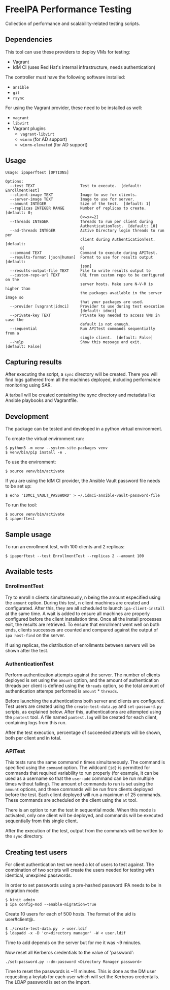 # FreeIPA Performance Testing

Collection of performance and scalability-related testing scripts.

## Dependencies

This tool can use these providers to deploy VMs for testing:

* Vagrant
* IdM CI (uses Red Hat's internal infrastructure, needs authentication)

The controller must have the following software installed:

* `ansible`
* `git`
* `rsync`

For using the Vagrant provider, these need to be installed as well:

* `vagrant`
* `libvirt`
* Vagrant plugins
   * `vagrant-libvirt`
   * `winrm` (for AD support)
   * `winrm-elevated` (for AD support)

## Usage

```
Usage: ipaperftest [OPTIONS]

Options:
  --test TEXT                    Test to execute.  [default: EnrollmentTest]
  --client-image TEXT            Image to use for clients.
  --server-image TEXT            Image to use for server.
  --amount INTEGER               Size of the test.  [default: 1]
  --replicas INTEGER RANGE       Number of replicas to create.  [default: 0;
                                 0<=x<=2]
  --threads INTEGER              Threads to run per client during
                                 AuthenticationTest.  [default: 10]
  --ad-threads INTEGER           Active Directory login threads to run per
                                 client during AuthenticationTest.  [default:
                                 0]
  --command TEXT                 Command to execute during APITest.
  --results-format [json|human]  Format to use for results output  [default:
                                 json]
  --results-output-file TEXT     File to write results output to
  --custom-repo-url TEXT         URL from custom repo to be configured on the
                                 server hosts. Make sure N-V-R is higher than
                                 the packages available in the server image so
                                 that your packages are used.
  --provider [vagrant|idmci]     Provider to use during test execution
                                 [default: idmci]
  --private-key TEXT             Private key needed to access VMs in case the
                                 default is not enough.
  --sequential                   Run APITest commands sequentially from a
                                 single client.  [default: False]
  --help                         Show this message and exit.  [default: False]
```

## Capturing results

After executing the script, a `sync` directory will be created. There you will find logs gathered from all the machines
deployed, including performance monitoring using SAR.

A tarball will be created containing the sync directory and metadata like Ansible playbooks and Vagrantfile.

## Development

The package can be tested and developed in a python virtual environment.

To create the virtual environment run:

```
$ python3 -m venv --system-site-packages venv
$ venv/bin/pip install -e .
```

To use the environment:

```
$ source venv/bin/activate
```

If you are using the IdM CI provider, the Ansible Vault password file needs to be set up:

```
$ echo 'IDMCI_VAULT_PASSWORD' > ~/.idmci-ansible-vault-password-file
```

To run the tool:

```
$ source venv/bin/activate
$ ipaperftest
```

## Sample usage

To run an enrollment test, with 100 clients and 2 replicas:

```
$ ipaperftest --test EnrollmentTest --replicas 2 --amount 100
```

## Available tests

### EnrollmentTest

Try to enroll n clients simultaneously, n being the amount especified using the `amount` option.
During this test, n client machines are created and configurated.
After this, they are all scheduled to launch `ipa-client-install` at the same time. A wait is added to ensure
all machines are properly configured before the client installation time. Once all the install processes exit,
the results are retrieved. To ensure that enrollment went well on both ends, clients successes are counted and
compared against the output of `ipa host-find` on the server.

If using replicas, the distribution of enrollments between servers will be shown after the test.

### AuthenticationTest

Perform authentication attempts against the server. The number of clients deployed is set using the `amount` option,
and the amount of authentication threads per client is defined using the `threads` option, so the total amount of
authentication attemps performed is `amount` * `threads`.

Before launching the authentications both server and clients are configured. Test users are created using the
`create-test-data.py` and `set-password.py` scripts, as explained below. After this, authentications are attempted
using the `pamtest` tool. A file named `pamtest.log` will be created for each client, containing logs from this run.

After the test execution, percentage of succeeded attempts will be shown, both per client and in total.

### APITest

This tests runs the same command n times simultaneously. The command is specified using the `command` option. The
wildcard `{id}` is permitted for commands that required variability to run properly (for example, it can be used
as a username so that the `user-add` command can be run multiple times without failing). The amount of commands to
run is set using the `amount` options, and these commands will be run from clients deployed before the test. Each
client deployed will run a maximum of 25 commands. These commands are scheduled on the client using the `at` tool.

There is an option to run the test in sequential mode. When this mode is activated, only one client will be deployed,
and commands will be executed sequentially from this single client.

After the execution of the test, output from the commands will be written to the `sync` directory.

## Creating test users

For client authentication test we need a lot of users to test against.
The combination of two scripts will create the users needed for testing
with identical, unexpired passwords.

In order to set passwords using a pre-hashed password IPA needs to
be in migration mode:

```
$ kinit admin
$ ipa config-mod --enable-migration=true
```

Create 10 users for each of 500 hosts. The format of the uid is
user#client@.<domain>.

```
$ ./create-test-data.py  > user.ldif
$ ldapadd -x -D 'cn=directory manager' -W < user.ldif
```

Time to add depends on the server but for me it was ~9 minutes.

Now reset all Kerberos credentials to the value of 'password':

```
./set-password.py --dm-password <Directory Manager password>
```

Time to reset the passwords is ~11 minutes. This is done as the
DM user requesting a keytab for each user which will set the
Kerberos credentails. The LDAP password is set on the import.

